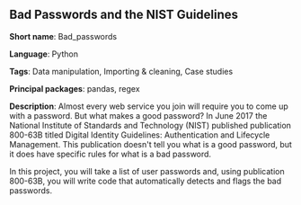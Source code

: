## Bad Passwords and the NIST Guidelines

**Short name**: Bad_passwords

**Language**: Python

**Tags**: Data manipulation, Importing & cleaning, Case studies

**Principal packages**: pandas, regex

**Description**: Almost every web service you join will require you to come up with a password. But what makes a good password? In June 2017 the National Institute of Standards and Technology (NIST) published publication 800-63B titled Digital Identity Guidelines: Authentication and Lifecycle Management. This publication doesn't tell you what is a good password, but it does have specific rules for what is a bad password.

In this project, you will take a list of user passwords and, using publication 800-63B, you will write code that automatically detects and flags the bad passwords.
